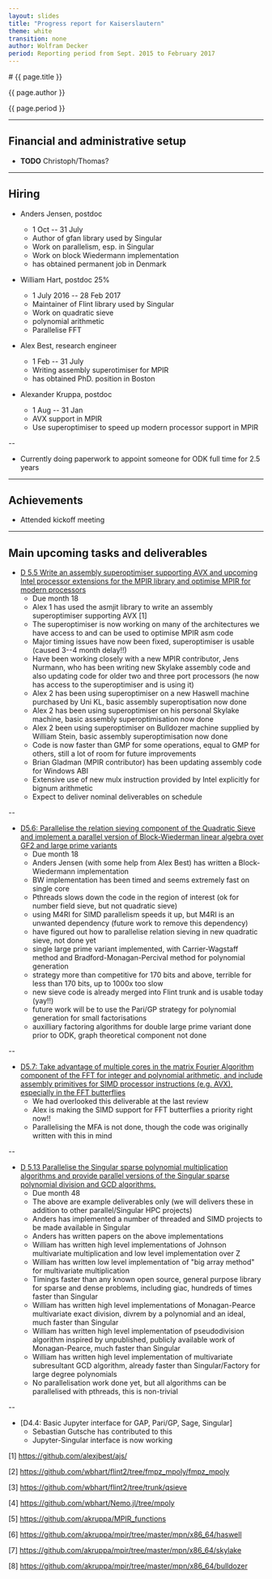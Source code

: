 ```yaml
---
layout: slides
title: "Progress report for Kaiserslautern"
theme: white
transition: none
author: Wolfram Decker
period: Reporting period from Sept. 2015 to February 2017
---
```


<section data-markdown data-separator="^---\n" data-separator-vertical="^--\n">
# {{ page.title }}

{{ page.author }}


{{ page.period }}

---

## Financial and administrative setup

* **TODO** Christoph/Thomas?

---
## Hiring

* Anders Jensen, postdoc
  * 1 Oct  -- 31 July
  * Author of gfan library used by Singular
  * Work on parallelism, esp. in Singular
  * Work on block Wiedermann implementation
  * has obtained permanent job in Denmark

* William Hart, postdoc 25%
   * 1 July 2016 -- 28 Feb 2017
   * Maintainer of Flint library used by Singular
   * Work on quadratic sieve 
   * polynomial arithmetic
   * Parallelise FFT
   
* Alex Best, research engineer
  * 1 Feb -- 31 July
  * Writing assembly superotimiser for MPIR
  * has obtained PhD. position in Boston

* Alexander Kruppa, postdoc
  * 1 Aug -- 31 Jan
  * AVX support in MPIR
  * Use superoptimiser to speed up modern processor support in MPIR

--

 * Currently doing paperwork to appoint someone for ODK full time for 2.5 years
 
---
## Achievements

* Attended kickoff meeting

---
## Main upcoming tasks and deliverables

* [D 5.5 Write an assembly superoptimiser supporting AVX and upcoming Intel processor extensions for the MPIR library and optimise MPIR for modern processors](https://github.com/OpenDreamKit/OpenDreamKit/issues/118)
  * Due month 18
  * Alex 1 has used the asmjit library to write an assembly superoptimiser supporting AVX [1]
  * The superoptimiser is now working on many of the architectures we have access to and can be used to optimise MPIR asm code
  * Major timing issues have now been fixed, superoptimiser is usable (caused 3--4 month delay!!)
  * Have been working closely with a new MPIR contributor, Jens Nurmann, who has been writing new Skylake assembly code and also updating code for older two and three port processors (he now has access to the superoptimiser and is using it)
  * Alex 2 has been using superoptimiser on a new Haswell machine purchased by Uni KL, basic assembly superoptisation now done
  * Alex 2 has been using superoptimiser on his personal Skylake machine, basic assembly superoptimisation now done
  * Alex 2 been using superoptimiser on Bulldozer machine supplied by William Stein, basic assembly superoptimisation now done
  * Code is now faster than GMP for some operations, equal to GMP for others, still a lot of room for future improvements
  * Brian Gladman (MPIR contributor) has been updating assembly code for Windows ABI
  * Extensive use of new mulx instruction provided by Intel explicitly for bignum arithmetic
  * Expect to deliver nominal deliverables on schedule
  
--
* [D5.6: Parallelise the relation sieving component of the Quadratic Sieve and implement a parallel version of Block-Wiederman linear algebra over GF2 and large prime variants](https://github.com/OpenDreamKit/OpenDreamKit/issues/119)
  * Due month 18
  * Anders Jensen (with some help from Alex Best) has written a Block-Wiedermann implementation
  * BW implementation has been timed and seems extremely fast on single core
  * Pthreads slows down the code in the region of interest (ok for number field sieve, but not quadratic sieve)
  * using M4RI for SIMD parallelism speeds it up, but M4RI is an unwanted dependency (future work to remove this dependency)
  * have figured out how to parallelise relation sieving in new quadratic sieve, not done yet
  * single large prime variant implemented, with Carrier-Wagstaff method and Bradford-Monagan-Percival method for polynomial generation
  * strategy more than competitive for 170 bits and above, terrible for less than 170 bits, up to 1000x too slow
  * new sieve code is already merged into Flint trunk and is usable today (yay!!)
  * future work will be to use the Pari/GP strategy for polynomial generation for small factorisations
  * auxilliary factoring algorithms for double large prime variant done prior to ODK, graph theoretical component not done
  
--
* [D5.7: Take advantage of multiple cores in the matrix Fourier Algorithm component of the FFT for integer and polynomial arithmetic, and include assembly primitives for SIMD processor instructions (e.g. AVX), especially in the FFT butterflies](https://github.com/OpenDreamKit/OpenDreamKit/issues/120)
  * We had overlooked this deliverable at the last review
  * Alex is making the SIMD support for FFT butterflies a priority right now!!
  * Parallelising the MFA is not done, though the code was originally written with this in mind
  
--
* [D 5.13 Parallelise the Singular sparse polynomial multiplication algorithms and provide parallel versions of the Singular sparse polynomial division and GCD algorithms.](https://github.com/OpenDreamKit/OpenDreamKit/issues/111)
  * Due month 48
  * The above are example deliverables only (we will delivers these in addition to other parallel/Singular HPC projects)
  * Anders has implemented a number of threaded and SIMD projects to be made available in Singular
  * Anders has written papers on the above implementations
  * William has written high level implementations of Johnson multivariate multiplication and low level implementation over Z
  * William has written low level implementation of "big array method" for multivariate multiplication
  * Timings faster than any known open source, general purpose library for sparse and dense problems, including giac, hundreds of times faster than Singular
  * William has written high level implementations of Monagan-Pearce multivariate exact division, divrem by a polynomial and an ideal, much faster than Singular
  * William has written high level implementation of pseudodivision algorithm inspired by unpublished, publicly available work of Monagan-Pearce, much faster than Singular
  * William has written high level implementation of multivariate subresultant GCD algorithm, already faster than Singular/Factory for large degree polynomials
  * No parallelisation work done yet, but all algorithms can be parallelised with pthreads, this is non-trivial
  
--
* [D4.4: Basic Jupyter interface for GAP, Pari/GP, Sage, Singular]
  * Sebastian Gutsche has contributed to this
  * Jupyter-Singular interface is now working
  
[1] https://github.com/alexjbest/ajs/

[2] https://github.com/wbhart/flint2/tree/fmpz_mpoly/fmpz_mpoly

[3] https://github.com/wbhart/flint2/tree/trunk/qsieve

[4] https://github.com/wbhart/Nemo.jl/tree/mpoly

[5] https://github.com/akruppa/MPIR_functions

[6] https://github.com/akruppa/mpir/tree/master/mpn/x86_64/haswell

[7] https://github.com/akruppa/mpir/tree/master/mpn/x86_64/skylake

[8] https://github.com/akruppa/mpir/tree/master/mpn/x86_64/bulldozer

</section>
